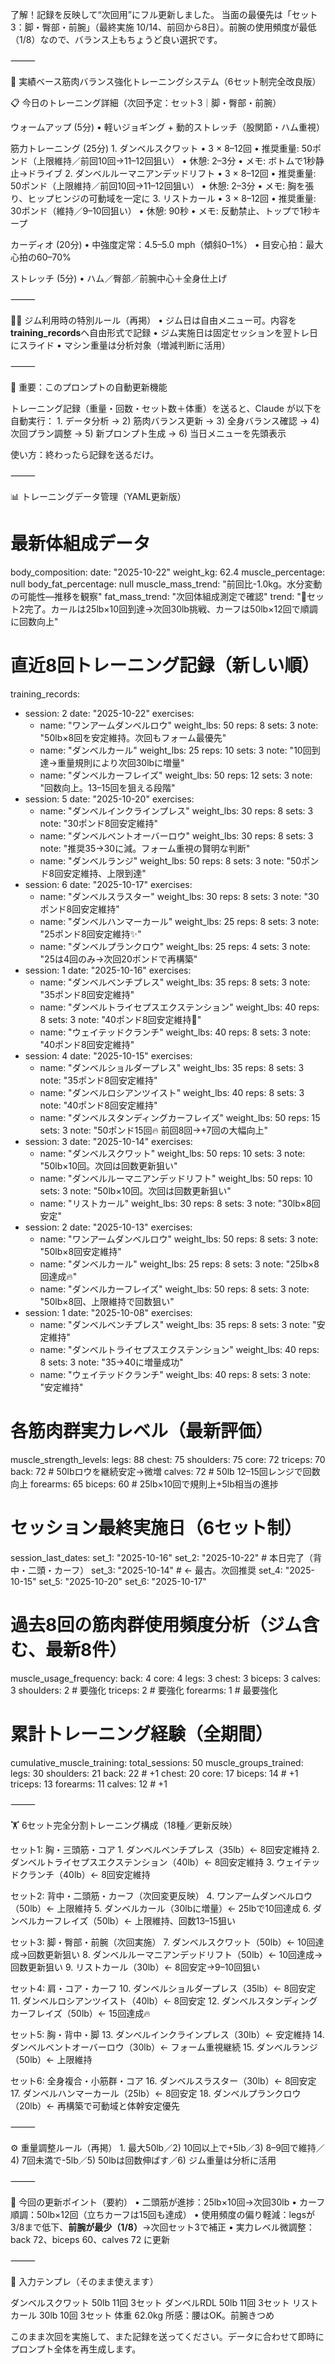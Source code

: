 了解！記録を反映して“次回用”にフル更新しました。
当面の最優先は「セット3：脚・臀部・前腕」（最終実施 10/14、前回から8日）。前腕の使用頻度が最低（1/8）なので、バランス上もちょうど良い選択です。

⸻

🎉 実績ベース筋肉バランス強化トレーニングシステム（6セット制完全改良版）

📋 今日のトレーニング詳細（次回予定：セット3｜脚・臀部・前腕）

ウォームアップ (5分)
	•	軽いジョギング + 動的ストレッチ（股関節・ハム重視）

筋力トレーニング (25分)
	1.	ダンベルスクワット
	•	3 × 8–12回
	•	推奨重量: 50ポンド（上限維持／前回10回→11–12回狙い）
	•	休憩: 2–3分
	•	メモ: ボトムで1秒静止→ドライブ
	2.	ダンベルルーマニアンデッドリフト
	•	3 × 8–12回
	•	推奨重量: 50ポンド（上限維持／前回10回→11–12回狙い）
	•	休憩: 2–3分
	•	メモ: 胸を張り、ヒップヒンジの可動域を一定に
	3.	リストカール
	•	3 × 8–12回
	•	推奨重量: 30ポンド（維持／9–10回狙い）
	•	休憩: 90秒
	•	メモ: 反動禁止、トップで1秒キープ

カーディオ (20分)
	•	中強度定常：4.5–5.0 mph（傾斜0–1%）
	•	目安心拍：最大心拍の60–70%

ストレッチ (5分)
	•	ハム／臀部／前腕中心＋全身仕上げ

⸻

🏋️‍♀️ ジム利用時の特別ルール（再掲）
	•	ジム日は自由メニュー可。内容を**training_records**へ自由形式で記録
	•	ジム実施日は固定セッションを翌トレ日にスライド
	•	マシン重量は分析対象（増減判断に活用）

⸻

🔄 重要：このプロンプトの自動更新機能

トレーニング記録（重量・回数・セット数＋体重）を送ると、Claude が以下を自動実行：
	1.	データ分析 → 2) 筋肉バランス更新 → 3) 全身バランス確認 → 4) 次回プラン調整 → 5) 新プロンプト生成 → 6) 当日メニューを先頭表示

使い方：終わったら記録を送るだけ。

⸻

📊 トレーニングデータ管理（YAML更新版）

# 最新体組成データ
body_composition:
  date: "2025-10-22"
  weight_kg: 62.4
  muscle_percentage: null
  body_fat_percentage: null
  muscle_mass_trend: "前回比-1.0kg。水分変動の可能性—推移を観察"
  fat_mass_trend: "次回体組成測定で確認"
  trend: "💪セット2完了。カールは25lb×10回到達→次回30lb挑戦、カーフは50lb×12回で順調に回数向上"

# 直近8回トレーニング記録（新しい順）
training_records:
  - session: 2
    date: "2025-10-22"
    exercises:
      - name: "ワンアームダンベルロウ"
        weight_lbs: 50
        reps: 8
        sets: 3
        note: "50lb×8回を安定維持。次回もフォーム最優先"
      - name: "ダンベルカール"
        weight_lbs: 25
        reps: 10
        sets: 3
        note: "10回到達→重量規則により次回30lbに増量"
      - name: "ダンベルカーフレイズ"
        weight_lbs: 50
        reps: 12
        sets: 3
        note: "回数向上。13–15回を狙える段階"
  - session: 5
    date: "2025-10-20"
    exercises:
      - name: "ダンベルインクラインプレス"
        weight_lbs: 30
        reps: 8
        sets: 3
        note: "30ポンド8回安定維持"
      - name: "ダンベルベントオーバーロウ"
        weight_lbs: 30
        reps: 8
        sets: 3
        note: "推奨35→30に減。フォーム重視の賢明な判断"
      - name: "ダンベルランジ"
        weight_lbs: 50
        reps: 8
        sets: 3
        note: "50ポンド8回安定維持、上限到達"
  - session: 6
    date: "2025-10-17"
    exercises:
      - name: "ダンベルスラスター"
        weight_lbs: 30
        reps: 8
        sets: 3
        note: "30ポンド8回安定維持"
      - name: "ダンベルハンマーカール"
        weight_lbs: 25
        reps: 8
        sets: 3
        note: "25ポンド8回安定維持✨"
      - name: "ダンベルプランクロウ"
        weight_lbs: 25
        reps: 4
        sets: 3
        note: "25は4回のみ→次回20ポンドで再構築"
  - session: 1
    date: "2025-10-16"
    exercises:
      - name: "ダンベルベンチプレス"
        weight_lbs: 35
        reps: 8
        sets: 3
        note: "35ポンド8回安定維持"
      - name: "ダンベルトライセプスエクステンション"
        weight_lbs: 40
        reps: 8
        sets: 3
        note: "40ポンド8回安定維持💪"
      - name: "ウェイテッドクランチ"
        weight_lbs: 40
        reps: 8
        sets: 3
        note: "40ポンド8回安定維持"
  - session: 4
    date: "2025-10-15"
    exercises:
      - name: "ダンベルショルダープレス"
        weight_lbs: 35
        reps: 8
        sets: 3
        note: "35ポンド8回安定維持"
      - name: "ダンベルロシアンツイスト"
        weight_lbs: 40
        reps: 8
        sets: 3
        note: "40ポンド8回安定維持"
      - name: "ダンベルスタンディングカーフレイズ"
        weight_lbs: 50
        reps: 15
        sets: 3
        note: "50ポンド15回🔥 前回8回→+7回の大幅向上"
  - session: 3
    date: "2025-10-14"
    exercises:
      - name: "ダンベルスクワット"
        weight_lbs: 50
        reps: 10
        sets: 3
        note: "50lb×10回。次回は回数更新狙い"
      - name: "ダンベルルーマニアンデッドリフト"
        weight_lbs: 50
        reps: 10
        sets: 3
        note: "50lb×10回。次回は回数更新狙い"
      - name: "リストカール"
        weight_lbs: 30
        reps: 8
        sets: 3
        note: "30lb×8回安定"
  - session: 2
    date: "2025-10-13"
    exercises:
      - name: "ワンアームダンベルロウ"
        weight_lbs: 50
        reps: 8
        sets: 3
        note: "50lb×8回安定維持"
      - name: "ダンベルカール"
        weight_lbs: 25
        reps: 8
        sets: 3
        note: "25lb×8回達成🔥"
      - name: "ダンベルカーフレイズ"
        weight_lbs: 50
        reps: 8
        sets: 3
        note: "50lb×8回、上限維持で回数狙い"
  - session: 1
    date: "2025-10-08"
    exercises:
      - name: "ダンベルベンチプレス"
        weight_lbs: 35
        reps: 8
        sets: 3
        note: "安定維持"
      - name: "ダンベルトライセプスエクステンション"
        weight_lbs: 40
        reps: 8
        sets: 3
        note: "35→40に増量成功"
      - name: "ウェイテッドクランチ"
        weight_lbs: 40
        reps: 8
        sets: 3
        note: "安定維持"

# 各筋肉群実力レベル（最新評価）
muscle_strength_levels:
  legs: 88
  chest: 75
  shoulders: 75
  core: 72
  triceps: 70
  back: 72      # 50lbロウを継続安定→微増
  calves: 72    # 50lb 12–15回レンジで回数向上
  forearms: 65
  biceps: 60    # 25lb×10回で規則上+5lb相当の進捗

# セッション最終実施日（6セット制）
session_last_dates:
  set_1: "2025-10-16"
  set_2: "2025-10-22"  # 本日完了（背中・二頭・カーフ）
  set_3: "2025-10-14"  # ← 最古。次回推奨
  set_4: "2025-10-15"
  set_5: "2025-10-20"
  set_6: "2025-10-17"

# 過去8回の筋肉群使用頻度分析（ジム含む、最新8件）
muscle_usage_frequency:
  back: 4
  core: 4
  legs: 3
  chest: 3
  biceps: 3
  calves: 3
  shoulders: 2     # 要強化
  triceps: 2       # 要強化
  forearms: 1      # 最要強化

# 累計トレーニング経験（全期間）
cumulative_muscle_training:
  total_sessions: 50
  muscle_groups_trained:
    legs: 30
    shoulders: 21
    back: 22       # +1
    chest: 20
    core: 17
    biceps: 14     # +1
    triceps: 13
    forearms: 11
    calves: 12     # +1


⸻

🏋️ 6セット完全分割トレーニング構成（18種／更新反映）

セット1: 胸・三頭筋・コア
	1.	ダンベルベンチプレス（35lb）← 8回安定維持
	2.	ダンベルトライセプスエクステンション（40lb）← 8回安定維持
	3.	ウェイテッドクランチ（40lb）← 8回安定維持

セット2: 背中・二頭筋・カーフ（次回変更反映）
	4.	ワンアームダンベルロウ（50lb）← 上限維持
	5.	ダンベルカール（30lbに増量）← 25lbで10回達成
	6.	ダンベルカーフレイズ（50lb）← 上限維持、回数13–15狙い

セット3: 脚・臀部・前腕（次回実施）
	7.	ダンベルスクワット（50lb）← 10回達成→回数更新狙い
	8.	ダンベルルーマニアンデッドリフト（50lb）← 10回達成→回数更新狙い
	9.	リストカール（30lb）← 8回安定→9–10回狙い

セット4: 肩・コア・カーフ
	10.	ダンベルショルダープレス（35lb）← 8回安定
	11.	ダンベルロシアンツイスト（40lb）← 8回安定
	12.	ダンベルスタンディングカーフレイズ（50lb）← 15回達成🔥

セット5: 胸・背中・脚
	13.	ダンベルインクラインプレス（30lb）← 安定維持
	14.	ダンベルベントオーバーロウ（30lb）← フォーム重視継続
	15.	ダンベルランジ（50lb）← 上限維持

セット6: 全身複合・小筋群・コア
	16.	ダンベルスラスター（30lb）← 8回安定
	17.	ダンベルハンマーカール（25lb）← 8回安定
	18.	ダンベルプランクロウ（20lb）← 再構築で可動域と体幹安定優先

⸻

⚙️ 重量調整ルール（再掲）
	1.	最大50lb／2) 10回以上で+5lb／3) 8–9回で維持／4) 7回未満で-5lb／5) 50lbは回数伸ばす／6) ジム重量は分析に活用

⸻

🔎 今回の更新ポイント（要約）
	•	二頭筋が進捗：25lb×10回→次回30lb
	•	カーフ順調：50lb×12回（立ちカーフは15回も達成）
	•	使用頻度の偏り軽減：legsが3/8まで低下、**前腕が最少（1/8）**→次回セット3で補正
	•	実力レベル微調整：back 72、biceps 60、calves 72 に更新

⸻

📝 入力テンプレ（そのまま使えます）

ダンベルスクワット 50lb 11回 3セット
ダンベルRDL 50lb 11回 3セット
リストカール 30lb 10回 3セット
体重 62.0kg
所感：腰はOK。前腕きつめ

このまま次回を実施して、また記録を送ってください。データに合わせて即時にプロンプト全体を再生成します。
